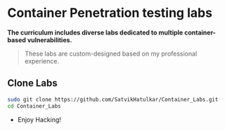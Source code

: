 # Container Penetration testing labs

**The curriculum includes diverse labs dedicated to multiple container-based vulnerabilities.**
> These labs are custom-designed based on my professional experience.

## Clone Labs
```bash
sudo git clone https://github.com/SatvikHatulkar/Container_Labs.git
cd Container_Labs
```

- Enjoy Hacking!